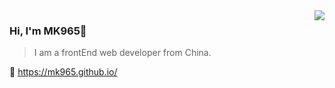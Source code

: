 <img align="right" src="https://github-readme-stats.vercel.app/api?username=mk965&show_icons=true&icon_color=805AD5&text_color=718096&bg_color=ffffff&hide_title=true" />

### Hi, I'm MK965👋
>I am a frontEnd web developer from China.

🔗 https://mk965.github.io/
